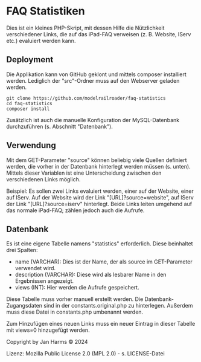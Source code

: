 # FAQ Statistiken

Dies ist ein kleines PHP-Skript, mit dessen Hilfe die Nützlichkeit verschiedener Links, die auf das iPad-FAQ verweisen (z. B. Website, IServ etc.) evaluiert werden kann.

## Deployment

Die Applikation kann von GitHub geklont und mittels composer installiert werden. Lediglich der "src"-Ordner muss auf den Webserver geladen werden.

````
git clone https://github.com/modelrailroader/faq-statistics
cd faq-statistics
composer install
````

Zusätzlich ist auch die manuelle Konfiguration der MySQL-Datenbank durchzuführen (s. Abschnitt "Datenbank").

## Verwendung

Mit dem GET-Parameter "source" können beliebig viele Quellen definiert werden, die vorher in der Datenbank hinterlegt werden müssen (s. unten). Mittels dieser Variablen ist eine Unterscheidung zwischen den verschiedenen Links möglich. 

Beispiel: Es sollen zwei Links evaluiert werden, einer auf der Website, einer auf IServ. Auf der Website wird der Link "[URL]?source=website", auf IServ der Link "[URL]?source=iserv" hinterlegt. Beide Links leiten umgehend auf das normale iPad-FAQ; zählen jedoch auch die Aufrufe.

## Datenbank

Es ist eine eigene Tabelle namens "statistics" erforderlich. Diese beinhaltet drei Spalten:

- name (VARCHAR): Dies ist der Name, der als source im GET-Parameter verwendet wird.
- description (VARCHAR): Diese wird als lesbarer Name in den Ergebnissen angezeigt.
- views (INT): Hier werden die Aufrufe gespeichert.

Diese Tabelle muss vorher manuell erstellt werden. Die Datenbank-Zugangsdaten sind in der constants.original.php zu hinterlegen. Außerdem muss diese Datei in constants.php umbenannt werden.

Zum Hinzufügen eines neuen Links muss ein neuer Eintrag in dieser Tabelle mit views=0 hinzugefügt werden.

Copyright by Jan Harms © 2024

Lizenz: Mozilla Public License 2.0 (MPL 2.0) - s. LICENSE-Datei